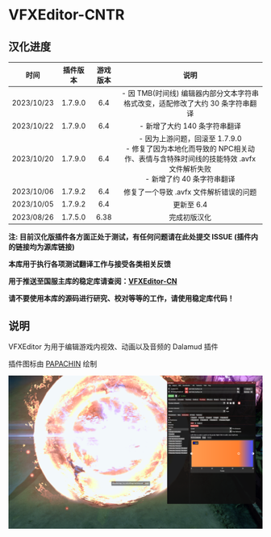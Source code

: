 # VFXEditor-CNTR

## 汉化进度

|    时间    | 插件版本 | 游戏版本 |                             说明                             |
| :--------: | :------: | :------: | :----------------------------------------------------------: |
| 2023/10/23 | 1.7.9.0  |   6.4    | - 因 TMB(时间线) 编辑器内部分文本字符串格式改变，适配修改了大约 30 条字符串翻译 |
| 2023/10/22 | 1.7.9.0  |   6.4    |                - 新增了大约 140 条字符串翻译                 |
| 2023/10/20 | 1.7.9.0  |   6.4    | - 因为上游问题，回滚至 1.7.9.0<br/>- 修复了因为本地化而导致的 NPC相关动作、表情与含特殊时间线的技能特效 .avfx 文件解析失败<br/>- 新增了约 40 条字符串翻译 |
| 2023/10/06 | 1.7.9.2  |   6.4    |           修复了一个导致 .avfx 文件解析错误的问题            |
| 2023/10/05 | 1.7.9.2  |   6.4    |                          更新至 6.4                          |
| 2023/08/26 | 1.7.5.0  |   6.38   |                         完成初版汉化                         |

**注: 目前汉化版插件各方面正处于测试，有任何问题请在此处提交 ISSUE (插件内的链接均为源库链接)**

**本库用于执行各项测试翻译工作与接受各类相关反馈**

**用于推送至国服主库的稳定库请查阅：[VFXEditor-CN](https://github.com/AtmoOmen/VFXEditor-CN)**

**请不要使用本库的源码进行研究、校对等等的工作，请使用稳定库代码！**

## 说明

VFXEditor 为用于编辑游戏内视效、动画以及音频的 Dalamud 插件

插件图标由 [PAPACHIN](https://www.xivmodarchive.com/user/192152) 绘制

![](https://raw.githubusercontent.com/0ceal0t/Dalamud-VFXEditor/main/assets/preview2.png)
